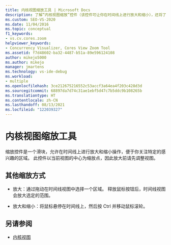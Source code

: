 ```yaml
---
title: 内核视图缩放工具 | Microsoft Docs
description: 了解“内核视图缩放”控件（该控件可让你在时间线上进行放大和缩小），还将了解其他缩放方式。
ms.custom: SEO-VS-2020
ms.date: 11/04/2016
ms.topic: conceptual
f1_keywords:
- vs.cv.cores.zoom
helpviewer_keywords:
- Concurrency Visualizer, Cores View Zoom Tool
ms.assetid: f7d48602-ba32-4487-b51a-89e596124108
author: mikejo5000
ms.author: mikejo
manager: jmartens
ms.technology: vs-ide-debug
ms.workload:
- multiple
ms.openlocfilehash: 3ce212675216552c53accf3a64ea4f203c428d3d
ms.sourcegitcommit: 68897da7d74c31ae1ebf5d47c7b5ddc9b108265b
ms.translationtype: HT
ms.contentlocale: zh-CN
ms.lasthandoff: 08/13/2021
ms.locfileid: "122039327"
---
```

# <a name="cores-view-zoom-tool"></a>内核视图缩放工具
缩放控件是一个滑块，允许在时间线上进行放大和缩小操作，便于你关注特定的感兴趣的区域。 此控件以当前视图的中心为缩放点，因此放大前请先调整视图。

## <a name="other-ways-to-zoom"></a>其他缩放方式

- 放大：通过拖动在时间线视图中选择一个区域。 释放鼠标按钮后，时间线视图会放大选定的范围。

- 放大和缩小：将鼠标悬停在时间线上，然后按 Ctrl 并移动鼠标滚轮。

## <a name="see-also"></a>另请参阅
- [内核视图](../profiling/cores-view.md)